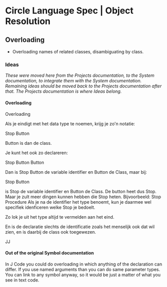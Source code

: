 ﻿Circle Language Spec | Object Resolution
========================================

Overloading
-----------

- Overloading names of related classes, disambiguating by class.

### Ideas

*These were moved here from the Projects documentation, to the System documentation, to integrate them with the System documentation. Remaining ideas should be moved back to the Projects documentation after that. The Projects documentation is where Ideas belong.*

#### Overloading

Overloading

Als je eindigt met het data type te noemen, krijg je zo'n notatie:

Stop  Button

Button is dan de class.

Je kunt het ook zo declareren:

Stop Button  Button

Dan is Stop Button de variable identifier en Button de Class,
maar bij:

Stop  Button

is Stop de variable identifier en Button de Class.
De button heet dus Stop.
Maar je zult meer dingen kunnen hebben die Stop
heten. Bijvoorbeeld:
Stop  Procedure
Als je na de identifier het type benoemt, kun je
daarmee wel specifiek idenficeren welke Stop je bedoelt.

Zo lok je uit het type altijd te vermelden aan het eind.

En is de declaratie slechts de identificatie zoals het menselijk ook dat wil zien,
en is daarbij de class ook toegewezen.

JJ

#### Out of the original Symbol documentation

In J Code you could do overloading in which anything of the declaration can differ. If you use
named arguments than you can do same parameter types. You can link to any symbol anyway,
so it would be just a matter of what you see in text code.